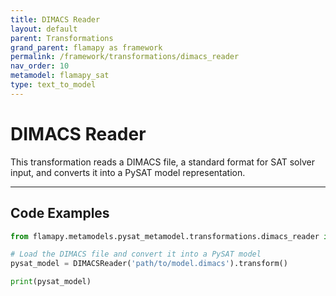 ```yaml
---
title: DIMACS Reader
layout: default
parent: Transformations
grand_parent: flamapy as framework
permalink: /framework/transformations/dimacs_reader
nav_order: 10
metamodel: flamapy_sat
type: text_to_model
---
```


# DIMACS Reader

This transformation reads a DIMACS file, a standard format for SAT solver input, and converts it into a PySAT model representation.

---
## Code Examples

```python
from flamapy.metamodels.pysat_metamodel.transformations.dimacs_reader import DIMACSReader

# Load the DIMACS file and convert it into a PySAT model
pysat_model = DIMACSReader('path/to/model.dimacs').transform()

print(pysat_model)
```
